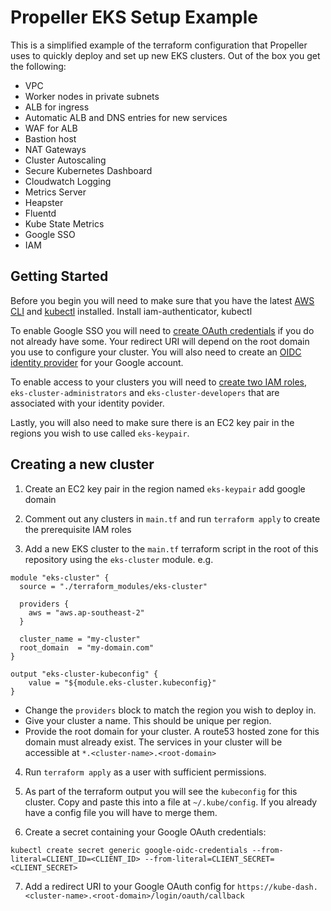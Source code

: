 # Propeller EKS Setup Example

This is a simplified example of the terraform configuration that Propeller uses to quickly deploy and set up new EKS clusters. Out of the box you get the following:

- VPC
- Worker nodes in private subnets
- ALB for ingress
- Automatic ALB and DNS entries for new services
- WAF for ALB
- Bastion host
- NAT Gateways
- Cluster Autoscaling
- Secure Kubernetes Dashboard
- Cloudwatch Logging
- Metrics Server
- Heapster
- Fluentd
- Kube State Metrics
- Google SSO
- IAM

## Getting Started

Before you begin you will need to make sure that you have the latest [AWS CLI](https://aws.amazon.com/cli/) and [kubectl](https://kubernetes.io/docs/tasks/tools/install-kubectl/) installed.
Install iam-authenticator, kubectl

To enable Google SSO you will need to [create OAuth credentials](https://developers.google.com/identity/protocols/OpenIDConnect) if you do not already have some. Your redirect URI will depend on the root domain you use to configure your cluster. You will also need to create an [OIDC identity provider](https://docs.aws.amazon.com/IAM/latest/UserGuide/id_roles_providers_create_oidc.html) for your Google account.

To enable access to your clusters you will need to [create two IAM roles](https://docs.aws.amazon.com/IAM/latest/UserGuide/id_roles_create_for-idp.html), `eks-cluster-administrators` and `eks-cluster-developers` that are associated with your identity povider.

Lastly, you will also need to make sure there is an EC2 key pair in the regions you wish to use called `eks-keypair`.

## Creating a new cluster

1. Create an EC2 key pair in the region named `eks-keypair`
add google domain

2. Comment out any clusters in `main.tf` and run `terraform apply` to create the prerequisite IAM roles

3. Add a new EKS cluster to the `main.tf` terraform script in the root of this repository using the `eks-cluster` module. e.g.
```
module "eks-cluster" {
  source = "./terraform_modules/eks-cluster"

  providers {
    aws = "aws.ap-southeast-2"
  }

  cluster_name = "my-cluster"
  root_domain  = "my-domain.com"
}

output "eks-cluster-kubeconfig" {
    value = "${module.eks-cluster.kubeconfig}"
}
```
  - Change the `providers` block to match the region you wish to deploy in.
  - Give your cluster a name. This should be unique per region.
  - Provide the root domain for your cluster. A route53 hosted zone for this domain must already exist. The services in your cluster will be accessible at `*.<cluster-name>.<root-domain>`


4. Run `terraform apply` as a user with sufficient permissions.

5. As part of the terraform output you will see the `kubeconfig` for this cluster. Copy and paste this into a file at `~/.kube/config`. If you already have a config file you will have to merge them.

6. Create a secret containing your Google OAuth credentials:

`kubectl create secret generic google-oidc-credentials --from-literal=CLIENT_ID=<CLIENT_ID> --from-literal=CLIENT_SECRET=<CLIENT_SECRET>`

7. Add a redirect URI to your Google OAuth config for `https://kube-dash.<cluster-name>.<root-domain>/login/oauth/callback`